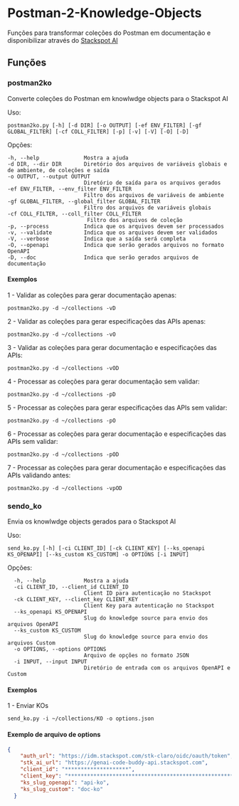 # Postman-2-Knowledge-Objects

Funções para transformar coleções do Postman em documentação e disponibilizar através do [Stackspot AI](https://ai.stackspot.com/)

## Funções

### postman2ko

Converte coleções do Postman em knowlwdge objects para o Stackspot AI

Uso: 
```shell
postman2ko.py [-h] [-d DIR] [-o OUTPUT] [-ef ENV_FILTER] [-gf GLOBAL_FILTER] [-cf COLL_FILTER] [-p] [-v] [-V] [-O] [-D]
```

Opções:
```
-h, --help              Mostra a ajuda
-d DIR, --dir DIR       Diretório dos arquivos de variáveis globais e de ambiente, de coleções e saída
-o OUTPUT, --output OUTPUT 
                        Diretório de saída para os arquivos gerados
-ef ENV_FILTER, --env_filter ENV_FILTER
                        Filtro dos arquivos de variáveis de ambiente
-gf GLOBAL_FILTER, --global_filter GLOBAL_FILTER
                        Filtro dos arquivos de variáveis globais
-cf COLL_FILTER, --coll_filter COLL_FILTER
                         Filtro dos arquivos de coleção
-p, --process           Indica que os arquivos devem ser processados
-v, --validate          Indica que os arquivos devem ser validados
-V, --verbose           Indica que a saída será completa
-O, --openapi           Indica que serão gerados arquivos no formato OpenAPI
-D, --doc               Indica que serão gerados arquivos de documentação
```

#### Exemplos

1 - Validar as coleções para gerar documentação apenas:
```shell
postman2ko.py -d ~/collections -vD
```

2 - Validar as coleções para gerar especificações das APIs apenas:
```shell
postman2ko.py -d ~/collections -vO
```

3 - Validar as coleções para gerar documentação e especificações das APIs:
```shell
postman2ko.py -d ~/collections -vOD
```

4 - Processar as coleções para gerar documentação sem validar:
```shell
postman2ko.py -d ~/collections -pD
```

5 - Processar as coleções para gerar especificações das APIs sem validar:
```shell
postman2ko.py -d ~/collections -pO
```

6 - Processar as coleções para gerar documentação e especificações das APIs sem validar:
```shell
postman2ko.py -d ~/collections -pOD
```

7 - Processar as coleções para gerar documentação e especificações das APIs validando antes:
```shell
postman2ko.py -d ~/collections -vpOD
```


### sendo_ko

Envia os knowlwdge objects gerados para o Stackspot AI

Uso:
```shell
send_ko.py [-h] [-ci CLIENT_ID] [-ck CLIENT_KEY] [--ks_openapi KS_OPENAPI] [--ks_custom KS_CUSTOM] -o OPTIONS [-i INPUT]
```

Opções:
```
  -h, --help            Mostra a ajuda
  -ci CLIENT_ID, --client_id CLIENT_ID
                        Client ID para autenticação no Stackspot
  -ck CLIENT_KEY, --client_key CLIENT_KEY
                        Client Key para autenticação no Stackspot
  --ks_openapi KS_OPENAPI
                        Slug do knowledge source para envio dos arquivos OpenAPI
  --ks_custom KS_CUSTOM
                        Slug do knowledge source para envio dos arquivos Custom
  -o OPTIONS, --options OPTIONS
                        Arquivo de opções no formato JSON
  -i INPUT, --input INPUT
                        Diretório de entrada com os arquivos OpenAPI e Custom
```
#### Exemplos

1 - Enviar KOs
```shell
send_ko.py -i ~/collections/KO -o options.json
```

#### Exemplo de arquivo de options

```json
{
    "auth_url": "https://idm.stackspot.com/stk-claro/oidc/oauth/token",
    "stk_ai_url": "https://genai-code-buddy-api.stackspot.com",
    "client_id": "********************", 
    "client_key": "**********************************************************",
    "ks_slug_openapi": "api-ko",
    "ks_slug_custom": "doc-ko"
  }
```